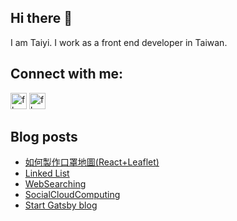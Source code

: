 ## Hi there 👋 
I am Taiyi. I work as a front end developer in Taiwan.

## Connect with me:

[<img alt="fb" src="https://cdn.jsdelivr.net/npm/simple-icons@3.5.0/icons/blogger.svg" width="26px"/>][website]
[<img alt="fb" src="https://cdn.jsdelivr.net/npm/simple-icons@v3/icons/facebook.svg" width="26px"/>][facebook]

## Blog posts
<!-- BLOG-POST-LIST:START -->
- [如何製作口罩地圖(React+Leaflet)](https://moved0311.github.io/2020-02-15-maskmap/)
- [Linked List](https://moved0311.github.io/2017-03-27-linkedList/)
- [WebSearching](https://moved0311.github.io/2017-03-07-webSearching/)
- [SocialCloudComputing](https://moved0311.github.io/2017-02-25-cloudComputing/)
- [Start Gatsby blog](https://moved0311.github.io/hello-world/)
<!-- BLOG-POST-LIST:END -->

[website]: https://moved0311.github.io/
[facebook]: https://www.facebook.com/profile.php?id=100000329876068
